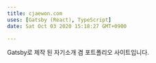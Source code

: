 ```yaml
---
title: cjaewon.com
uses: [Gatsby (React), TypeScript]
date: Sat Oct 03 2020 15:18:27 GMT+0900

---
```


Gatsby로 제작 된 자기소개 겸 포트폴리오 사이트입니다.